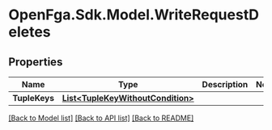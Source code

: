 # OpenFga.Sdk.Model.WriteRequestDeletes

## Properties

Name | Type | Description | Notes
------------ | ------------- | ------------- | -------------
**TupleKeys** | [**List&lt;TupleKeyWithoutCondition&gt;**](TupleKeyWithoutCondition.md) |  | 

[[Back to Model list]](../README.md#models) [[Back to API list]](../README.md#api-endpoints) [[Back to README]](../README.md)


